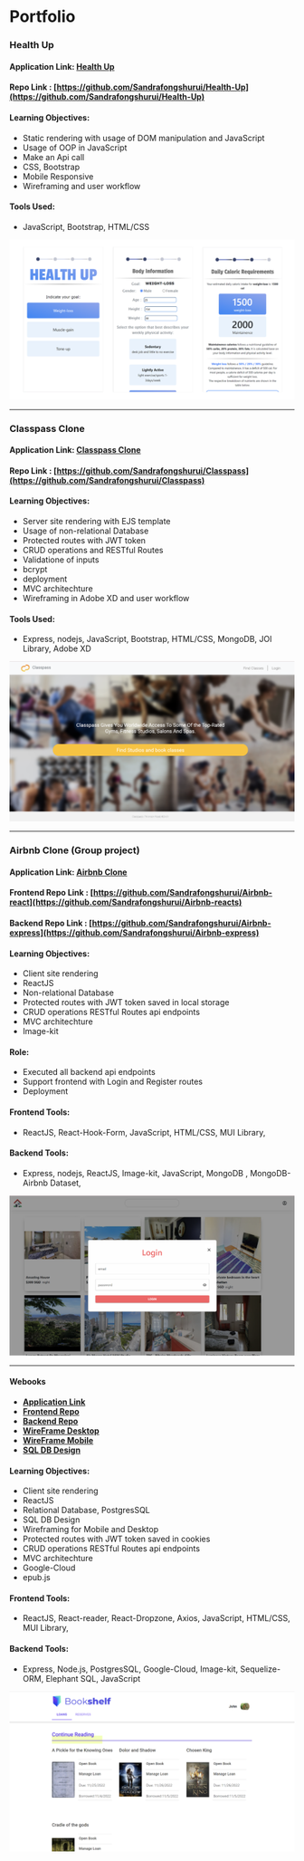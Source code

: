 # Portfolio

### Health Up
#### Application Link: [Health Up](https://sandrafongshurui.github.io/Health-Up/index.html)
#### Repo Link : [https://github.com/Sandrafongshurui/Health-Up](https://github.com/Sandrafongshurui/Health-Up)
#### Learning Objectives: 
- Static rendering with usage of DOM manipulation and JavaScript
- Usage of OOP in JavaScript
- Make an Api call 
- CSS, Bootstrap
- Mobile Responsive
- Wireframing and user workflow
#### Tools Used:
- JavaScript, Bootstrap, HTML/CSS
<img src="images/HealthUp-Sample.png?raw=true"/>

---
### Classpass Clone
#### Application Link: [Classpass Clone](https://classpass-clone.onrender.com/)
#### Repo Link : [https://github.com/Sandrafongshurui/Classpass](https://github.com/Sandrafongshurui/Classpass)
#### Learning Objectives: 
- Server site rendering with EJS template
- Usage of non-relational Database 
- Protected routes with JWT token 
- CRUD operations and RESTful Routes
- Validatione of inputs
- bcrypt 
- deployment
- MVC architechture
- Wireframing in Adobe XD and user workflow

#### Tools Used:
- Express, nodejs, JavaScript, Bootstrap, HTML/CSS, MongoDB, JOI Library, Adobe XD
<img src="images/Classpass-sample.png?raw=true"/>

---
### Airbnb Clone (Group project)
#### Application Link: [Airbnb Clone](https://sandrafongshurui.github.io/Airbnb-react/)
#### Frontend Repo Link : [https://github.com/Sandrafongshurui/Airbnb-react](https://github.com/Sandrafongshurui/Airbnb-reacts)
#### Backend Repo Link : [https://github.com/Sandrafongshurui/Airbnb-express](https://github.com/Sandrafongshurui/Airbnb-express)
#### Learning Objectives: 
- Client site rendering 
- ReactJS
- Non-relational Database 
- Protected routes with JWT token saved in local storage
- CRUD operations RESTful Routes api endpoints
- MVC architechture
- Image-kit

#### Role:
- Executed all backend api endpoints
- Support frontend with Login and Register routes
- Deployment

#### Frontend Tools:
- ReactJS, React-Hook-Form, JavaScript, HTML/CSS, MUI Library, 
#### Backend Tools:
- Express, nodejs, ReactJS, Image-kit, JavaScript, MongoDB , MongoDB-Airbnb Dataset,

<img src="images/Airbnb-Sample.png?raw=true"/>

---
#### Webooks
- **[Application Link](https://main--w-ebooks.netlify.app/)**
- **[Frontend Repo](https://github.com/Sandrafongshurui/webooks-react)**
- **[Backend Repo](https://github.com/Sandrafongshurui/webooks-express/tree/production)**
- **[WireFrame Desktop](https://xd.adobe.com/view/1636a14c-d45d-4747-ae86-f8a85b0ca908-4365/)**
- **[WireFrame Mobile](https://xd.adobe.com/view/0ee9aa87-06c8-49bf-9b47-7cdd196a9526-5bba/)**
- **[SQL DB Design](https://dbdiagram.io/d/634c0deef0018a1c5f12f35e)**

#### Learning Objectives: 
- Client site rendering 
- ReactJS
- Relational Database, PostgresSQL
- SQL DB Design
- Wireframing for Mobile and Desktop
- Protected routes with JWT token saved in cookies
- CRUD operations RESTful Routes api endpoints
- MVC architechture
- Google-Cloud
- epub.js

#### Frontend Tools:
- ReactJS, React-reader, React-Dropzone, Axios, JavaScript, HTML/CSS, MUI Library, 

#### Backend Tools:
- Express, Node.js, PostgresSQL, Google-Cloud, Image-kit, Sequelize-ORM, Elephant SQL, JavaScript
<img src="images/Webooks-Sample.png?raw=true"/>

<!-- Remove above link if you don't want to attibute -->
